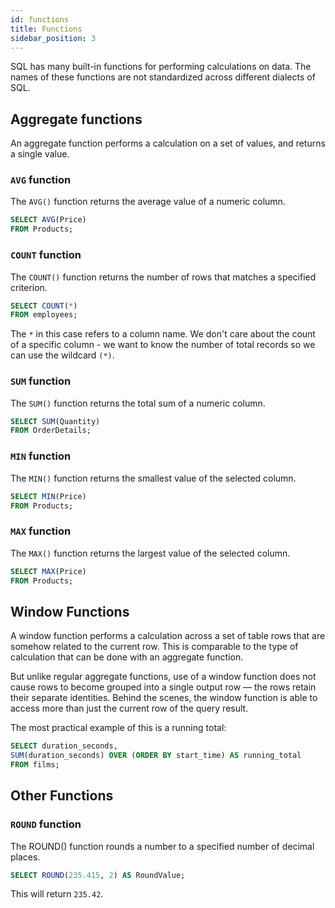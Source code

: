 ```yaml
---
id: functions
title: Functions
sidebar_position: 3
---
```


SQL has many built-in functions for performing calculations on data. The names of these functions are not standardized across different dialects of SQL.

## Aggregate functions

An aggregate function performs a calculation on a set of values, and returns a single value.

### `AVG` function

The `AVG()` function returns the average value of a numeric column.

```sql
SELECT AVG(Price)
FROM Products;
```

### `COUNT` function

The `COUNT()` function returns the number of rows that matches a specified criterion.

```sql
SELECT COUNT(*)
FROM employees;
```

The `*` in this case refers to a column name. We don't care about the count of a specific column - we want to know the number of total records so we can use the wildcard `(*)`.

### `SUM` function

The `SUM()` function returns the total sum of a numeric column.

```sql
SELECT SUM(Quantity)
FROM OrderDetails;
```

### `MIN` function

The `MIN()` function returns the smallest value of the selected column.

```sql
SELECT MIN(Price)
FROM Products;
```

### `MAX` function

The `MAX()` function returns the largest value of the selected column.

```sql
SELECT MAX(Price)
FROM Products;
```

## Window Functions

A window function performs a calculation across a set of table rows that are somehow related to the current row. This is comparable to the type of calculation that can be done with an aggregate function.

But unlike regular aggregate functions, use of a window function does not cause rows to become grouped into a single output row — the rows retain their separate identities. Behind the scenes, the window function is able to access more than just the current row of the query result.

The most practical example of this is a running total:

```sql
SELECT duration_seconds,
SUM(duration_seconds) OVER (ORDER BY start_time) AS running_total
FROM films;
```

## Other Functions

### `ROUND` function

The ROUND() function rounds a number to a specified number of decimal places.

```sql
SELECT ROUND(235.415, 2) AS RoundValue;
```

This will return `235.42`.
